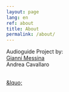 ```yaml
---
layout: page
lang: en
ref: about
title: About
permalink: /about/
---
```


Audioguide 
Project by: <br>
[Gianni Messina](https://www.giannimessina.it/)<br>
Andrea Cavallaro<br><br>

<a href="{{ site.baseurl }}">
&lquo;</a>
